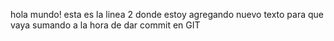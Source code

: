 hola mundo!
esta es la linea 2 donde estoy agregando nuevo texto
para que vaya
sumando a la hora de
dar commit
en GIT